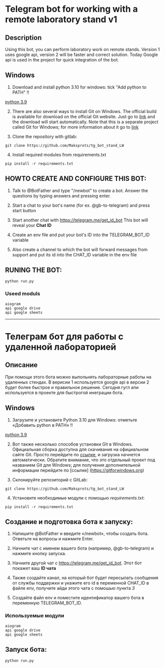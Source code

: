 #  Telegram bot for working with a remote laboratory stand v1

## Description
Using this bot, you can perform laboratory work on remote stands. 
Version 1 uses google api, version 2 will be faster and correct 
solution. Today Google api is used in the project for quick 
integration of the bot.
## Windows

1. Download and install python 3.10 for windows:
tick "Add python to PATH" !!

  [python 3.9](https://www.python.org/downloads/release/python-390/)

2. There are also several ways to install Git on Windows. 
The official build is available for download on the official Git website. 
Just go to [link](https://git-scm.com/download/win) and the download will
start automatically. Note that this is a separate project called Git for Windows; 
for more information about it go to [link](https://gitforwindows.org)

3. Сlone the repository with gitlab:

```
git clone https://github.com/Maksprots/tg_bot_stand_LW
```

4. Install required modules from requirements.txt

```
pip install -r requirements.txt
```


## HOWTO CREATE AND CONFIGURE THIS BOT:


1. Talk to @BotFather and type "/newbot" to create a bot. Answer the questions by typing answers and pressing enter.

2. Start a chat to your bot's name (for ex. @gb-to-telegram) and press start button

3. Start another chat with https://telegram.me/get_id_bot This bot will reveal your __Chat ID__

4. Create an env file and put your bot's ID into the TELEGRAM_BOT_ID variable

5. Also create a channel to which the bot will forward messages from support and put its id into the CHAT_ID variable in the env file


## RUNING THE BOT:
```
python run.py
```

### Useed moduls
```
aiogram
api google drive
api google sheets
```
___

#  Телеграм бот для работы с удаленной лабораторией

## Описание
При помощи этого бота можно выпольнять лабораторные работы на
удаленных стендах. В верисии 1 используется  google api в версии
2 будет более быстрое и правильное решение. Сегодня гугл апи 
используется в проекте для быстрогой инеграции бота.
## Windows

1. Загрузите и установите Python 3.10 для Windows:
отметьте «Добавить python в PATH» !!

  [python 3.9](https://www.python.org/downloads/release/python-390/)

2. Вот также несколько способов установки Git в Windows.
Официальная сборка доступна для скачивания на официальном сайте Git.
Просто перейдите по [ссылке](https://git-scm.com/download/win), и загрузка начнется 
автоматически. Обратите внимание, что это отдельный проект под названием Git для Windows;
для получения дополнительной информации перейдите по [ссылке] (https://gitforwindows.org)

3. Склонируйте репозиторий с GitLab:
```
git clone https://github.com/Maksprots/tg_bot_stand_LW
```

4. Установите необходимые модули с помощью _requirements.txt_:

```
pip install -r requirements.txt
```


## Создание и подготовка бота к запуску:

1. Напишите  @BotFather и введите «/newbot», чтобы создать бота. Ответьте на вопросы и нажмите Enter.

2. Начните чат с именем вашего бота (например, @gb-to-telegram) и нажмите кнопку запуска.

3. Начните другой чат с https://telegram.me/get_id_bot. Этот бот покажет ваш __ID чата__

4. Также создайте канал, на который бот будет пересылать сообщения от службы поддержки и 
укажите его id в переменной CHAT_ID в файле env, получите айди этого чата с помошью пункта _3_

5. Создайте файл env и поместите идентификатор вашего бота в переменную TELEGRAM_BOT_ID.


### Используемые модули
```
aiogram
api google drive
api google sheets
```

## Запуск бота:

```
python run.py
```
